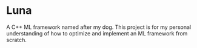 # Luna
A C++ ML framework named after my dog. This project is for my personal understanding of how to optimize and implement
an ML framework from scratch.
